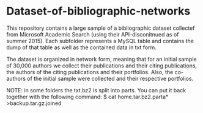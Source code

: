 # Dataset-of-bibliographic-networks

This repository contains a large sample of a bibliographic dataset collectef from Microsoft Academic Search (using their API-disconitnued as of summer 2015). Each subfolder represents a MySQL table and contains the dump of that table as well as the contained data in txt form.

The dataset is organized in network form, meaning that for an initial sample of 30,000 authors we collect their publications and their citing publications, the authors of the citing publications and their portfolios. Also, the co-authors of the initial sample were collected and their respective portfolios.

NOTE: in some folders the txt.bz2 is split into parts. You can put it back together with the following command:
$ cat home.tar.bz2.parta* >backup.tar.gz.joined
